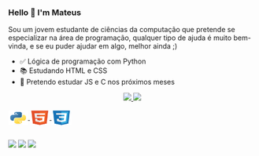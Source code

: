 ### Hello 👋 I'm Mateus
Sou um jovem estudante de ciências da computação que pretende se 
especializar na área de programação, qualquer tipo de ajuda é muito
bem-vinda, e se eu puder ajudar em algo, melhor ainda ;)

- ✅ Lógica de programação com Python
- 📚 Estudando HTML e CSS
- 📝 Pretendo estudar JS e C nos próximos meses

<div align="center">
  <a href="https://github.com/Fmateus100H">
  <img height="150em" src="https://github-readme-stats.vercel.app/api?username=Fmateus100H&show_icons=true&theme=gotham&include_all_commits=true&count_private=true"/>
  <img height="130em" src="https://github-readme-stats.vercel.app/api/top-langs/?username=Fmateus100H&layout=compact&langs_count=7&theme=gotham"/>
</div>
  
<div style="display: inline_block"><br>
  <abbr title="Python"><img align="center" alt="Python" height="30" width="40" src="https://raw.githubusercontent.com/devicons/devicon/master/icons/python/python-original.svg"></abbr>
  <img align="center" alt="HTML" height="30" width="40" src="https://raw.githubusercontent.com/devicons/devicon/master/icons/html5/html5-original.svg">
  <img align="center" alt="CSS" height="30" width="40" src="https://raw.githubusercontent.com/devicons/devicon/master/icons/css3/css3-original.svg">
</div>
  
  ##

<div>
  <a href = "https://twitter.com/Fmateus100H"><img src="https://img.shields.io/badge/Twitter-1DA1F2?style=for-the-badge&logo=twitter&logoColor=white" target="_blank" type="external"></a>
  <a href="https://www.instagram.com/f.mateus100h/" target="_blank"><img src="https://img.shields.io/badge/-Instagram-%23E4405F?style=for-the-badge&logo=instagram&logoColor=white" target="_blank"></a>
  <!-- <a href="" target="_blank"><img src="https://img.shields.io/badge/Discord-7289DA?style=for-the-badge&logo=discord&logoColor=white" target="_blank"></a> -->
  <a href = "mailto:f.mateusaraujo20@gmail.com"><img src="https://img.shields.io/badge/-Gmail-%23333?style=for-the-badge&logo=gmail&logoColor=white" target="_blank"></a>
</div>
